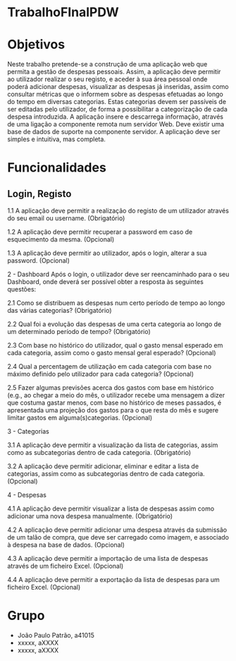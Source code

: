 # TrabalhoFInalPDW


# Objetivos

Neste trabalho pretende-se a construção de uma aplicação web que permita a gestão
de despesas pessoais. Assim, a aplicação deve permitir ao utilizador realizar o seu
registo, e aceder à sua área pessoal onde poderá adicionar despesas, visualizar as
despesas já inseridas, assim como consultar métricas que o informem sobre as
despesas efetuadas ao longo do tempo em diversas categorias. Estas categorias
devem ser passíveis de ser editadas pelo utilizador, de forma a possibilitar a
categorização de cada despesa introduzida.
A aplicação insere e descarrega informação, através de uma ligação a componente
remota num servidor Web. Deve existir uma base de dados de suporte na
componente servidor. A aplicação deve ser simples e intuitiva, mas completa.


# Funcionalidades
## Login, Registo

1.1 A aplicação deve permitir a realização do registo de um utilizador através do
seu email ou username. (Obrigatório)

1.2 A aplicação deve permitir recuperar a password em caso de esquecimento da
mesma. (Opcional)

1.3 A aplicação deve permitir ao utilizador, após o login, alterar a sua password.
(Opcional)

2 - Dashboard
Após o login, o utilizador deve ser reencaminhado para o seu Dashboard, onde
deverá ser possível obter a resposta às seguintes questões:

2.1 Como se distribuem as despesas num certo período de tempo ao longo das várias
categorias? (Obrigatório)

2.2 Qual foi a evolução das despesas de uma certa categoria ao longo de um
determinado período de tempo? (Obrigatório)

2.3 Com base no histórico do utilizador, qual o gasto mensal esperado em cada
categoria, assim como o gasto mensal geral esperado? (Opcional)

2.4 Qual a percentagem de utilização em cada categoria com base no máximo
definido pelo utilizador para cada categoria? (Opcional)

2.5 Fazer algumas previsões acerca dos gastos com base em histórico (e.g., ao
chegar a meio do mês, o utilizador recebe uma mensagem a dizer que costuma
gastar menos, com base no histórico de meses passados, é apresentada uma
projeção dos gastos para o que resta do mês e sugere limitar gastos em
alguma(s)categorias. (Opcional)

3 - Categorias

3.1 A aplicação deve permitir a visualização da lista de categorias, assim como as
subcategorias dentro de cada categoria. (Obrigatório)

3.2 A aplicação deve permitir adicionar, eliminar e editar a lista de categorias, assim
como as subcategorias dentro de cada categoria. (Opcional)

4 - Despesas

4.1 A aplicação deve permitir visualizar a lista de despesas assim como adicionar
uma nova despesa manualmente. (Obrigatório)

4.2 A aplicação deve permitir adicionar uma despesa através da submissão de um
talão de compra, que deve ser carregado como imagem, e associado à despesa na
base de dados. (Opcional)

4.3 A aplicação deve permitir a importação de uma lista de despesas através de um
ficheiro Excel. (Opcional)

4.4 A aplicação deve permitir a exportação da lista de despesas para um ficheiro
Excel. (Opcional)

# Grupo

- João Paulo Patrão, a41015
- xxxxx, aXXXX
- xxxxx, aXXXX
